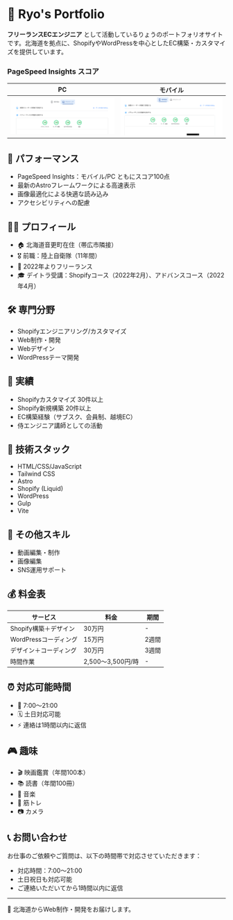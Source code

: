 # 🌟 Ryo's Portfolio

**フリーランスECエンジニア** として活動しているりょうのポートフォリオサイトです。北海道を拠点に、ShopifyやWordPressを中心としたEC構築・カスタマイズを提供しています。

### PageSpeed Insights スコア

|                              PC                               |                                モバイル                                 |
| :-----------------------------------------------------------: | :---------------------------------------------------------------------: |
| ![PCのPageSpeed Insightsスコア](/src/images/pagespeed-pc.png) | ![モバイルのPageSpeed Insightsスコア](/src/images/pagespeed-mobile.png) |

## 🚀 パフォーマンス

- PageSpeed Insights：モバイル/PC ともにスコア100点
- 最新のAstroフレームワークによる高速表示
- 画像最適化による快適な読み込み
- アクセシビリティへの配慮

## 👨‍💻 プロフィール

- 🏠 北海道音更町在住（帯広市隣接）
- 🎖️ 前職：陸上自衛隊（11年間）
- 💼 2022年よりフリーランス
- 🎓 デイトラ受講：Shopifyコース（2022年2月）、アドバンスコース（2022年4月）

## 🛠️ 専門分野

- Shopifyエンジニアリング/カスタマイズ
- Web制作・開発
- Webデザイン
- WordPressテーマ開発

## 💪 実績

- Shopifyカスタマイズ 30件以上
- Shopify新規構築 20件以上
- EC構築経験（サブスク、会員制、越境EC）
- 侍エンジニア講師としての活動

## 🔧 技術スタック

- HTML/CSS/JavaScript
- Tailwind CSS
- Astro
- Shopify (Liquid)
- WordPress
- Gulp
- Vite

## 📱 その他スキル

- 動画編集・制作
- 画像編集
- SNS運用サポート

## 💰 料金表

| サービス               | 料金              | 期間  |
| ---------------------- | ----------------- | ----- |
| Shopify構築＋デザイン  | 30万円            | -     |
| WordPressコーディング  | 15万円            | 2週間 |
| デザイン＋コーディング | 30万円            | 3週間 |
| 時間作業               | 2,500〜3,500円/時 | -     |

## ⏰ 対応可能時間

- 📅 7:00〜21:00
- 🗓️ 土日対応可能
- ⚡ 連絡は1時間以内に返信

## 🎮 趣味

- 🎬 映画鑑賞（年間100本）
- 📚 読書（年間100冊）
- 🎵 音楽
- 💪 筋トレ
- 📷 カメラ

## 📞 お問い合わせ

お仕事のご依頼やご質問は、以下の時間帯で対応させていただきます：

- 対応時間：7:00〜21:00
- 土日祝日も対応可能
- ご連絡いただいてから1時間以内に返信

---

🌟 北海道からWeb制作・開発をお届けします。

